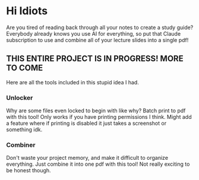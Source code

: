 # Hi Idiots
Are you tired of reading back through all your notes to create a study guide? Everybody already knows you use AI for everything, so put that Claude subscription to use and combine all of your lecture slides into a single pdf!

## THIS ENTIRE PROJECT IS IN PROGRESS! MORE TO COME

Here are all the tools included in this stupid idea I had.

### Unlocker

Why are some files even locked to begin with like why? Batch print to pdf with this tool! Only works if you have printing permissions I think. Might add a feature where if printing is disabled it just takes a screenshot or something idk.

### Combiner

Don't waste your project memory, and make it difficult to organize everything. Just combine it into one pdf with this tool! Not really exciting to be honest though.
